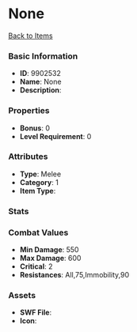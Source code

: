 # None



[Back to Items](../items.md)

### Basic Information

- **ID**: 9902532
- **Name**: None
- **Description**: 

### Properties

- **Bonus**: 0
- **Level Requirement**: 0

### Attributes

- **Type**: Melee
- **Category**: 1
- **Item Type**: 

### Stats


### Combat Values

- **Min Damage**: 550
- **Max Damage**: 600
- **Critical**: 2
- **Resistances**: All,75,Immobility,90

### Assets

- **SWF File**: 
- **Icon**: 

